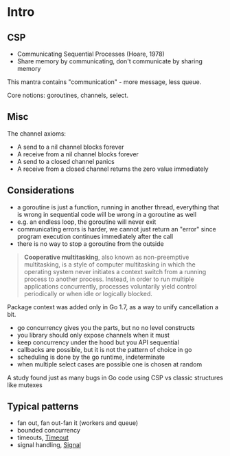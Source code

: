 # Intro

## CSP

* Communicating Sequential Processes (Hoare, 1978)
* Share memory by communicating, don't communicate by sharing memory

This mantra contains "communication" - more message, less queue.

Core notions: goroutines, channels, select.

## Misc

The channel axioms:

* A send to a nil channel blocks forever
* A receive from a nil channel blocks forever
* A send to a closed channel panics
* A receive from a closed channel returns the zero value immediately


## Considerations

* a goroutine is just a function, running in another thread, everything that is
  wrong in sequential code will be wrong in a goroutine as well
* e.g. an endless loop, the goroutine will never exit
* communicating errors is harder, we cannot just return an "error" since
  program execution continues immediately after the call
* there is no way to stop a goroutine from the outside

> **Cooperative multitasking**, also known as non-preemptive multitasking, is a
> style of computer multitasking in which the operating system never initiates
> a context switch from a running process to another process. Instead, in order
> to run multiple applications concurrently, processes voluntarily yield
> control periodically or when idle or logically blocked.

Package context was added only in Go 1.7, as a way to unify cancellation a bit.

* go concurrency gives you the parts, but no no level constructs
* you library should only expose channels when it must
* keep concurrency under the hood but you API sequential
* callbacks are possible, but it is not the pattern of choice in go
* scheduling is done by the go runtime, indeterminate
* when multiple select cases are possible one is chosen at random

A study found just as many bugs in Go code using CSP vs classic structures like mutexes


## Typical patterns

* fan out, fan out-fan it (workers and queue)
* bounded concurrency
* timeouts, [Timeout](timeout/main.go)
* signal handling, [Signal](signal/main.go)
